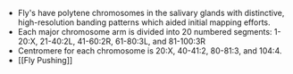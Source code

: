 - Fly's have polytene chromosomes in the salivary glands with distinctive, high-resolution banding patterns which aided initial mapping efforts.
- Each major chromosome arm is divided into 20 numbered segments: 1-20:X, 21-40:2L, 41-60:2R, 61-80:3L, and 81-100:3R
- Centromere for each chromosome is 20:X, 40-41:2, 80-81:3, and 104:4.
- [[Fly Pushing]]